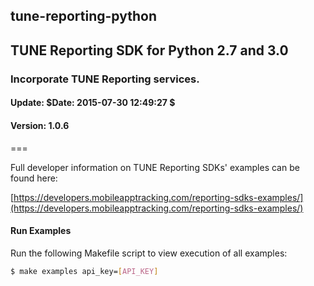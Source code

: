 <h2>tune-reporting-python</h2>
<h2>TUNE Reporting SDK for Python 2.7 and 3.0</h2>
<h3>Incorporate TUNE Reporting services.</h3>
<h4>Update:  $Date: 2015-07-30 12:49:27 $</h4>
<h4>Version: 1.0.6</h4>
===

Full developer information on TUNE Reporting SDKs' examples can be found here:

[https://developers.mobileapptracking.com/reporting-sdks-examples/](https://developers.mobileapptracking.com/reporting-sdks-examples/)

#### Run Examples

Run the following Makefile script to view execution of all examples:

```bash
$ make examples api_key=[API_KEY]
```
